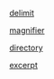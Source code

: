 [delimit](https://fanyi.baidu.com/#en/zh/delimit)

[magnifier](https://fanyi.baidu.com/#en/zh/magnifier)

[directory](https://fanyi.baidu.com/#en/zh/directory)

[excerpt](https://fanyi.baidu.com/#en/zh/excerpt)